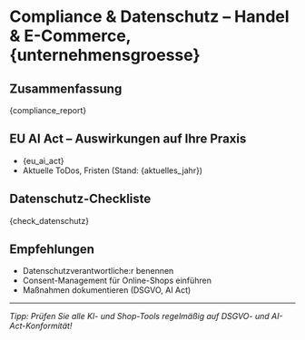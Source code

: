 # Compliance & Datenschutz – Handel & E-Commerce, {unternehmensgroesse}

## Zusammenfassung

{compliance_report}

## EU AI Act – Auswirkungen auf Ihre Praxis

- {eu_ai_act}
- Aktuelle ToDos, Fristen (Stand: {aktuelles_jahr})

## Datenschutz-Checkliste

{check_datenschutz}

## Empfehlungen

- Datenschutzverantwortliche:r benennen  
- Consent-Management für Online-Shops einführen  
- Maßnahmen dokumentieren (DSGVO, AI Act)

---

_Tipp: Prüfen Sie alle KI- und Shop-Tools regelmäßig auf DSGVO- und AI-Act-Konformität!_
